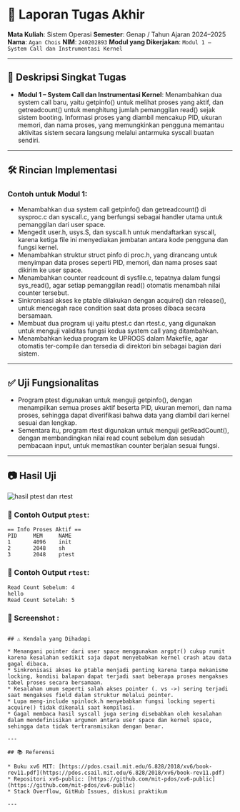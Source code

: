 # 📝 Laporan Tugas Akhir

**Mata Kuliah**: Sistem Operasi
**Semester**: Genap / Tahun Ajaran 2024–2025
**Nama**: `Agan Chois`
**NIM**: `240202893`
**Modul yang Dikerjakan**:
`Modul 1 – System Call dan Instrumentasi Kernel`

---

## 📌 Deskripsi Singkat Tugas

* **Modul 1 – System Call dan Instrumentasi Kernel**:
  Menambahkan dua system call baru, yaitu getpinfo() untuk melihat proses yang aktif, dan getreadcount() untuk menghitung jumlah pemanggilan read() sejak sistem booting. Informasi proses yang diambil mencakup PID, ukuran memori, dan nama proses, yang memungkinkan pengguna memantau aktivitas sistem secara langsung melalui antarmuka syscall buatan sendiri.
---

## 🛠️ Rincian Implementasi


### Contoh untuk Modul 1:
* Menambahkan dua system call getpinfo() dan getreadcount() di sysproc.c dan syscall.c, yang berfungsi sebagai handler utama untuk pemanggilan dari user space.
* Mengedit user.h, usys.S, dan syscall.h untuk mendaftarkan syscall, karena ketiga file ini menyediakan jembatan antara kode pengguna dan fungsi kernel.
* Menambahkan struktur struct pinfo di proc.h, yang dirancang untuk menyimpan data proses seperti PID, memori, dan nama proses saat dikirim ke user space.
* Menambahkan counter readcount di sysfile.c, tepatnya dalam fungsi sys_read(), agar setiap pemanggilan read() otomatis menambah nilai counter tersebut.
* Sinkronisasi akses ke ptable dilakukan dengan acquire() dan release(), untuk mencegah race condition saat data proses dibaca secara bersamaan.
* Membuat dua program uji yaitu ptest.c dan rtest.c, yang digunakan untuk menguji validitas fungsi kedua system call yang ditambahkan.
* Menambahkan kedua program ke UPROGS dalam Makefile, agar otomatis ter-compile dan tersedia di direktori bin sebagai bagian dari sistem.

---

## ✅ Uji Fungsionalitas
* Program ptest digunakan untuk menguji getpinfo(), dengan menampilkan semua proses aktif beserta PID, ukuran memori, dan nama proses, sehingga dapat diverifikasi bahwa data yang diambil dari kernel sesuai dan lengkap.
* Sementara itu, program rtest digunakan untuk menguji getReadCount(), dengan membandingkan nilai read count sebelum dan sesudah pembacaan input, untuk memastikan counter berjalan sesuai fungsi.

---

## 📷 Hasil Uji
![hasil ptest dan rtest](./screenshots/ptest_rtest_hello-outout.jpg)
### 📍 Contoh Output `ptest`:

```
== Info Proses Aktif ==
PID     MEM     NAME
1       4096    init
2       2048    sh
3       2048    ptest
```

### 📍 Contoh Output `rtest`:

```
Read Count Sebelum: 4
hello
Read Count Setelah: 5
```

### 📍 Screenshot :



```

## ⚠️ Kendala yang Dihadapi

* Menangani pointer dari user space menggunakan argptr() cukup rumit karena kesalahan sedikit saja dapat menyebabkan kernel crash atau data gagal dibaca.
* Sinkronisasi akses ke ptable menjadi penting karena tanpa mekanisme locking, kondisi balapan dapat terjadi saat beberapa proses mengakses tabel proses secara bersamaan.
* Kesalahan umum seperti salah akses pointer (. vs ->) sering terjadi saat mengakses field dalam struktur melalui pointer.
* Lupa meng-include spinlock.h menyebabkan fungsi locking seperti acquire() tidak dikenali saat kompilasi.
* Gagal membaca hasil syscall juga sering disebabkan oleh kesalahan dalam mendefinisikan argumen antara user space dan kernel space, sehingga data tidak tertransmisikan dengan benar.

---

## 📚 Referensi

* Buku xv6 MIT: [https://pdos.csail.mit.edu/6.828/2018/xv6/book-rev11.pdf](https://pdos.csail.mit.edu/6.828/2018/xv6/book-rev11.pdf)
* Repositori xv6-public: [https://github.com/mit-pdos/xv6-public](https://github.com/mit-pdos/xv6-public)
* Stack Overflow, GitHub Issues, diskusi praktikum

---


